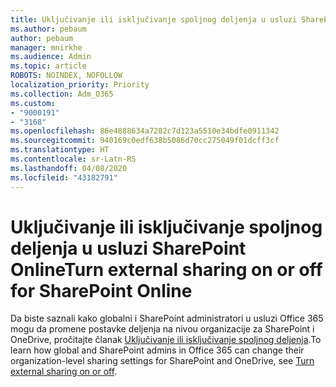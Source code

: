 ```yaml
---
title: Uključivanje ili isključivanje spoljnog deljenja u usluzi SharePoint Online
ms.author: pebaum
author: pebaum
manager: mnirkhe
ms.audience: Admin
ms.topic: article
ROBOTS: NOINDEX, NOFOLLOW
localization_priority: Priority
ms.collection: Adm_O365
ms.custom:
- "9000191"
- "3168"
ms.openlocfilehash: 86e4888634a7282c7d123a5510e34bdfe0911342
ms.sourcegitcommit: 940169c0edf638b5086d70cc275049f01dcff3cf
ms.translationtype: HT
ms.contentlocale: sr-Latn-RS
ms.lasthandoff: 04/08/2020
ms.locfileid: "43182791"
---
```

# <a name="turn-external-sharing-on-or-off-for-sharepoint-online"></a><span data-ttu-id="1d0d8-102">Uključivanje ili isključivanje spoljnog deljenja u usluzi SharePoint Online</span><span class="sxs-lookup"><span data-stu-id="1d0d8-102">Turn external sharing on or off for SharePoint Online</span></span>

<span data-ttu-id="1d0d8-103">Da biste saznali kako globalni i SharePoint administratori u usluzi Office 365 mogu da promene postavke deljenja na nivou organizacije za SharePoint i OneDrive, pročitajte članak [Uključivanje ili isključivanje spoljnog deljenja](https://docs.microsoft.com/sharepoint/turn-external-sharing-on-or-off).</span><span class="sxs-lookup"><span data-stu-id="1d0d8-103">To learn how global and SharePoint admins in Office 365 can change their organization-level sharing settings for SharePoint and OneDrive, see  [Turn external sharing on or off](https://docs.microsoft.com/sharepoint/turn-external-sharing-on-or-off).</span></span>
